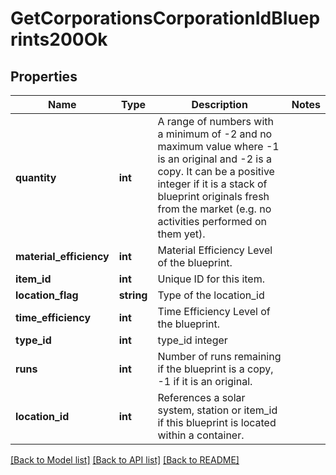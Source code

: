 # GetCorporationsCorporationIdBlueprints200Ok

## Properties
Name | Type | Description | Notes
------------ | ------------- | ------------- | -------------
**quantity** | **int** | A range of numbers with a minimum of -2 and no maximum value where -1 is an original and -2 is a copy. It can be a positive integer if it is a stack of blueprint originals fresh from the market (e.g. no activities performed on them yet). | 
**material_efficiency** | **int** | Material Efficiency Level of the blueprint. | 
**item_id** | **int** | Unique ID for this item. | 
**location_flag** | **string** | Type of the location_id | 
**time_efficiency** | **int** | Time Efficiency Level of the blueprint. | 
**type_id** | **int** | type_id integer | 
**runs** | **int** | Number of runs remaining if the blueprint is a copy, -1 if it is an original. | 
**location_id** | **int** | References a solar system, station or item_id if this blueprint is located within a container. | 

[[Back to Model list]](../README.md#documentation-for-models) [[Back to API list]](../README.md#documentation-for-api-endpoints) [[Back to README]](../README.md)


